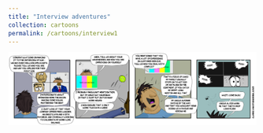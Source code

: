 ```yaml
---
title: "Interview adventures"
collection: cartoons
permalink: /cartoons/interview1
---
```


![](/images/interview1.png)
